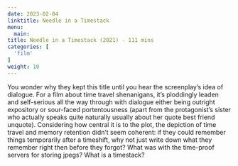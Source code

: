 ```yaml
---
date: 2023-02-04
linktitle: Needle in a Timestack
menu:
  main:
title: Needle in a Timestack (2021) - 111 mins
categories: [
  'film'
]
weight: 10
---
```


You wonder why they kept this title until you hear the screenplay’s idea of dialogue. For a film about time travel shenanigans, it’s ploddingly leaden and self-serious all the way through with dialogue either being outright expository or sour-faced portentousness (apart from the protagonist’s sister who actually speaks quite naturally usually about her quote best friend unquote). Considering how central it is to the plot, the depiction of time travel and memory retention didn’t seem coherent: if they could remember things temporarily after a timeshift, why not just write down what they remember right then before they forgot? What was with the time-proof servers for storing jpegs? What is a timestack?

